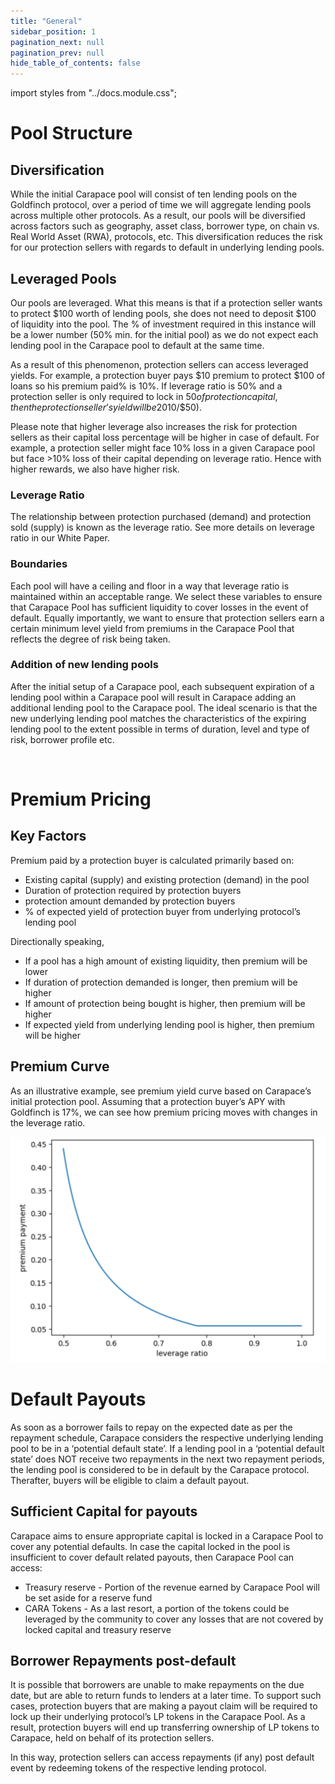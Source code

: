 ```yaml
---
title: "General"
sidebar_position: 1
pagination_next: null
pagination_prev: null
hide_table_of_contents: false
---
```


import styles from "../docs.module.css";

# Pool Structure

## Diversification

While the initial Carapace pool will consist of ten lending pools on the Goldfinch protocol, over a period of time we will aggregate lending pools across multiple other protocols. As a result, our pools will be diversified across factors such as geography, asset class, borrower type, on chain vs. Real World Asset (RWA), protocols, etc. This diversification reduces the risk for our protection sellers with regards to default in underlying lending pools.

## Leveraged Pools

Our pools are leveraged. What this means is that if a protection seller wants to protect $100 worth of lending pools, she does not need to deposit $100 of liquidity into the pool. The % of investment required in this instance will be a lower number (50% min. for the initial pool) as we do not expect each lending pool in the Carapace pool to default at the same time. 

As a result of this phenomenon, protection sellers can access leveraged yields. For example, a protection buyer pays $10 premium to protect $100 of loans so his premium paid% is 10%. If leverage ratio is 50% and a protection seller is only required to lock in $50 of protection capital, then the protection seller’s yield will be 20% ($10/$50). 

Please note that higher leverage also increases the risk for protection sellers as their capital loss percentage will be higher in case of default.  For example, a protection seller might face 10% loss in a given Carapace pool but face >10% loss of their capital depending on leverage ratio. Hence with higher rewards, we also have higher risk. 

### Leverage Ratio

The relationship between protection purchased (demand) and protection sold (supply) is known as the leverage ratio. See more details on leverage ratio in our White Paper.

### Boundaries

Each pool will have a ceiling and floor in a way that leverage ratio is maintained within an acceptable range. We select these variables to ensure that Carapace Pool has sufficient liquidity to cover losses in the event of default. Equally importantly, we want to ensure that protection sellers earn a certain minimum level yield from premiums in the Carapace Pool that reflects the degree of risk being taken.

### Addition of new lending pools

After the initial setup of a Carapace pool, each subsequent expiration of a lending pool within a Carapace pool will result in Carapace adding an additional lending pool to the Carapace pool. The ideal scenario is that the new underlying lending pool matches the characteristics of the expiring lending pool to the extent possible in terms of duration, level and type of risk, borrower profile etc.

<br/>

# Premium Pricing
## Key Factors

Premium paid by a protection buyer is calculated primarily based on:

<ul className={styles.bulletpoints}>
  <li>Existing capital (supply) and existing protection (demand) in the pool</li>
  <li>Duration of protection required by protection buyers</li>
  <li>protection amount demanded by protection buyers</li>
  <li>% of expected yield of protection buyer from underlying protocol’s lending pool</li>
</ul>

Directionally speaking,

<ul className={styles.bulletpoints}>
  <li>If a pool has a high amount of existing liquidity, then premium will be lower</li>
  <li>If duration of protection demanded is longer, then premium will be higher</li>
  <li>If amount of protection being bought is higher, then premium will be higher</li>
  <li>If expected yield from underlying lending pool is higher, then premium will be higher</li>
</ul>

## Premium Curve

As an illustrative example, see premium yield curve based on Carapace’s initial protection pool. Assuming that a protection buyer’s APY with Goldfinch is 17%, we can see how premium pricing moves with changes in the leverage ratio.

![plot](../../src/assets/premium-chart.png)

# Default Payouts

As soon as a borrower fails to repay on the expected date as per the repayment schedule, Carapace considers the respective underlying lending pool to be in a ‘potential default state’. If a lending pool in a ‘potential default state’ does NOT receive two repayments in the next two repayment periods, the lending pool is considered to be in default by the Carapace protocol. Therafter, buyers will be eligible to claim a default payout.

## Sufficient Capital for payouts

Carapace aims to ensure appropriate capital is locked in a Carapace Pool to cover any potential defaults. In case the capital locked in the pool is insufficient to cover default related payouts, then Carapace Pool can access:
<ul className={styles.bulletpoints}>
  <li>Treasury reserve - Portion of the revenue earned by Carapace Pool will be set aside for a reserve fund </li>
  <li>CARA Tokens - As a last resort, a portion of the tokens could be leveraged by the community to cover any losses that are not covered by locked capital and treasury reserve</li>
</ul>

## Borrower Repayments post-default

It is possible that borrowers are unable to make repayments on the due date, but are able to return funds to lenders at a later time. To support such cases, protection buyers that are making a payout claim will be required to lock up their underlying protocol’s LP tokens in the Carapace Pool. As a result, protection buyers will end up transferring ownership of LP tokens to Carapace, held on behalf of its protection sellers. 

In this way, protection sellers can access repayments (if any) post default event by redeeming tokens of the respective lending protocol.
